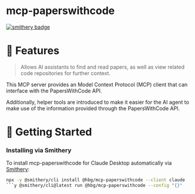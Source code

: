 # mcp-paperswithcode

[![smithery badge](https://smithery.ai/badge/@hbg/mcp-paperswithcode)](https://smithery.ai/server/@hbg/mcp-paperswithcode)

# 🦾 Features

> Allows AI assistants to find and read papers, as well as view related code repositories for further context.

This MCP server provides an Model Context Protocol (MCP) client that can interface with the PapersWithCode API.

Additionally, helper tools are introduced to make it easier for the AI agent to make use of the information provided through the PapersWithCode API.

# 🚀 Getting Started

### Installing via Smithery

To install mcp-paperswithcode for Claude Desktop automatically via [Smithery](https://smithery.ai/server/@hbg/mcp-paperswithcode):

```bash
npx -y @smithery/cli install @hbg/mcp-paperswithcode --client claude
```y @smithery/cli@latest run @hbg/mcp-paperswithcode --config "{}"
```

